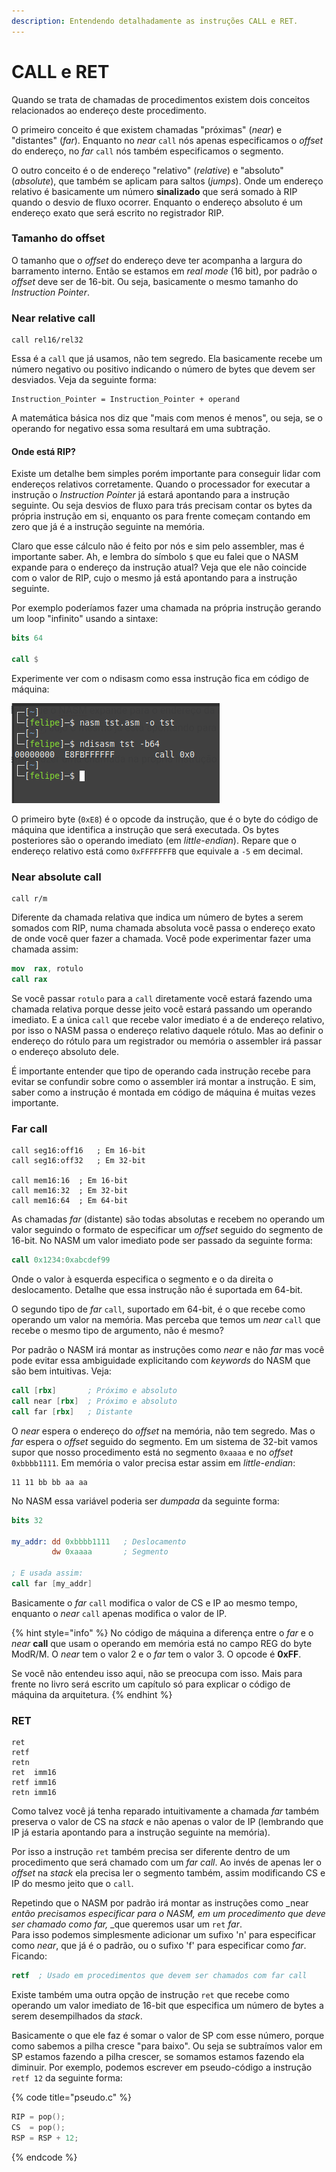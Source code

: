 ```yaml
---
description: Entendendo detalhadamente as instruções CALL e RET.
---
```


# CALL e RET

Quando se trata de chamadas de procedimentos existem dois conceitos relacionados ao endereço deste procedimento.

O primeiro conceito é que existem chamadas "próximas" (_near_) e "distantes" (_far_). Enquanto no _near_ `call` nós apenas especificamos o _offset_ do endereço, no _far_ `call` nós também especificamos o segmento.

O outro conceito é o de endereço "relativo" (_relative_) e "absoluto" (_absolute_), que também se aplicam para saltos (_jumps_). Onde um endereço relativo é basicamente um número **sinalizado** que será somado à RIP quando o desvio de fluxo ocorrer. Enquanto o endereço absoluto é um endereço exato que será escrito no registrador RIP.

### Tamanho do offset

O tamanho que o _offset_ do endereço deve ter acompanha a largura do barramento interno. Então se estamos em _real mode_ (16 bit), por padrão o _offset_ deve ser de 16-bit. Ou seja, basicamente o mesmo tamanho do _Instruction Pointer_.

### Near relative call

```
call rel16/rel32
```

Essa é a `call` que já usamos, não tem segredo. Ela basicamente recebe um número negativo ou positivo indicando o número de bytes que devem ser desviados. Veja da seguinte forma:

```
Instruction_Pointer = Instruction_Pointer + operand
```

A matemática básica nos diz que "mais com menos é menos", ou seja, se o operando for negativo essa soma resultará em uma subtração.

#### Onde está RIP?

Existe um detalhe bem simples porém importante para conseguir lidar com endereços relativos corretamente. Quando o processador for executar a instrução o _Instruction Pointer_ já estará apontando para a instrução seguinte. Ou seja desvios de fluxo para trás precisam contar os bytes da própria instrução em si, enquanto os para frente começam contando em zero que já é a instrução seguinte na memória.

Claro que esse cálculo não é feito por nós e sim pelo assembler, mas é importante saber. Ah, e lembra do símbolo `$` que eu falei que o NASM expande para o endereço da instrução atual? Veja que ele não coincide com o valor de RIP, cujo o mesmo já está apontando para a instrução seguinte.

Por exemplo poderíamos fazer uma chamada na própria instrução gerando um loop "infinito" usando a sintaxe:

```nasm
bits 64

call $
```

Experimente ver com o ndisasm como essa instrução fica em código de máquina:

![](<../.gitbook/assets/image (8).png>)

O primeiro byte (`0xE8`) é o opcode da instrução, que é o byte do código de máquina que identifica a instrução que será executada. Os bytes posteriores são o operando imediato (em _little-endian_). Repare que o endereço relativo está como `0xFFFFFFFB` que equivale a `-5` em decimal.

### Near absolute call

```
call r/m
```

Diferente da chamada relativa que indica um número de bytes a serem somados com RIP, numa chamada absoluta você passa o endereço exato de onde você quer fazer a chamada. Você pode experimentar fazer uma chamada assim:

```nasm
mov  rax, rotulo
call rax
```

Se você passar `rotulo` para a `call` diretamente você estará fazendo uma chamada relativa porque desse jeito você estará passando um operando imediato. E a única `call` que recebe valor imediato é a de endereço relativo, por isso o NASM passa o endereço relativo daquele rótulo. Mas ao definir o endereço do rótulo para um registrador ou memória o assembler irá passar o endereço absoluto dele.

É importante entender que tipo de operando cada instrução recebe para evitar se confundir sobre como o assembler irá montar a instrução. E sim, saber como a instrução é montada em código de máquina é muitas vezes importante.

### Far call

```
call seg16:off16   ; Em 16-bit
call seg16:off32   ; Em 32-bit

call mem16:16  ; Em 16-bit
call mem16:32  ; Em 32-bit
call mem16:64  ; Em 64-bit
```

As chamadas _far_ (distante) são todas absolutas e recebem no operando um valor seguindo o formato de especificar um _offset_ seguido do segmento de 16-bit. No NASM um valor imediato pode ser passado da seguinte forma:

```nasm
call 0x1234:0xabcdef99
```

Onde o valor à esquerda especifica o segmento e o da direita o deslocamento. Detalhe que essa instrução não é suportada em 64-bit.

O segundo tipo de _far_ `call`, suportado em 64-bit, é o que recebe como operando um valor na memória. Mas perceba que temos um _near_ `call` que recebe o mesmo tipo de argumento, não é mesmo?

Por padrão o NASM irá montar as instruções como _near_ e não _far_ mas você pode evitar essa ambiguidade explicitando com _keywords_ do NASM que são bem intuitivas. Veja:

```nasm
call [rbx]       ; Próximo e absoluto
call near [rbx]  ; Próximo e absoluto
call far [rbx]   ; Distante
```

O _near_ espera o endereço do _offset_ na memória, não tem segredo. Mas o _far_ espera o _offset_ seguido do segmento. Em um sistema de 32-bit vamos supor que nosso procedimento está no segmento `0xaaaa` e no _offset_ `0xbbbb1111`. Em memória o valor precisa estar assim em _little-endian_:

```
11 11 bb bb aa aa
```

No NASM essa variável poderia ser _dumpada_ da seguinte forma:

```nasm
bits 32

my_addr: dd 0xbbbb1111   ; Deslocamento
         dw 0xaaaa       ; Segmento

; E usada assim:
call far [my_addr]
```

Basicamente o _far_ `call` modifica o valor de CS e IP ao mesmo tempo, enquanto o _near_ `call` apenas modifica o valor de IP.

{% hint style="info" %}
No código de máquina a diferença entre o _far_ e o _near_ **call** que usam o operando em memória está no campo REG do byte ModR/M. O _near_ tem o valor 2 e o _far_ tem o valor 3. O opcode é **0xFF**.

Se você não entendeu isso aqui, não se preocupa com isso. Mais para frente no livro será escrito um capítulo só para explicar o código de máquina da arquitetura.
{% endhint %}

### RET

```
ret
retf
retn
ret  imm16
retf imm16
retn imm16
```

Como talvez você já tenha reparado intuitivamente a chamada _far_ também preserva o valor de CS na _stack_ e não apenas o valor de IP (lembrando que IP já estaria apontando para a instrução seguinte na memória).

Por isso a instrução `ret` também precisa ser diferente dentro de um procedimento que será chamado com um _far call_. Ao invés de apenas ler o _offset_ na _stack_ ela precisa ler o segmento também, assim modificando CS e IP do mesmo jeito que o `call`.

Repetindo que o NASM por padrão irá montar as instruções como _near _então precisamos especificar para o NASM, em um procedimento que deve ser chamado como _far_,_ _que queremos usar um `ret` _far_.\
Para isso podemos simplesmente adicionar um sufixo 'n' para especificar como _near_, que já é o padrão, ou o sufixo 'f' para especificar como _far_. Ficando:

```nasm
retf  ; Usado em procedimentos que devem ser chamados com far call
```

Existe também uma outra opção de instrução `ret` que recebe como operando um valor imediato de 16-bit que especifica um número de bytes a serem desempilhados da _stack_.

Basicamente o que ele faz é somar o valor de SP com esse número, porque como sabemos a pilha cresce "para baixo". Ou seja se subtraímos valor em SP estamos fazendo a pilha crescer, se somamos estamos fazendo ela diminuir. Por exemplo, podemos escrever em pseudo-código a instrução `retf 12` da seguinte forma:

{% code title="pseudo.c" %}
```c
RIP = pop();
CS  = pop();
RSP = RSP + 12;
```
{% endcode %}
